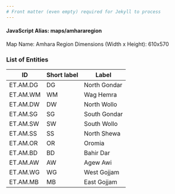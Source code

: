 ```yaml
---
# Front matter (even empty) required for Jekyll to process
---
```


#### JavaScript Alias: maps/amhararegion

Map Name: Amhara Region
Dimensions (Width x Height): 610x570

### List of Entities

| ID       | Short label | Label           |
| -------- | ----------- | --------------- |
ET.AM.DG|DG|North Gondar
ET.AM.WM|WM|Wag Hemra
ET.AM.DW|DW|North Wollo
ET.AM.SG|SG|South Gondar
ET.AM.SW|SW|South Wollo
ET.AM.SS|SS|North Shewa
ET.AM.OR|OR|Oromia
ET.AM.BD|BD|Bahir Dar
ET.AM.AW|AW|Agew Awi
ET.AM.WG|WG|West Gojjam
ET.AM.MB|MB|East Gojjam
